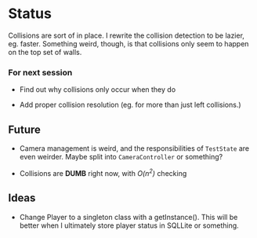Status
======

Collisions are sort of in place. I rewrite the collision detection to be lazier, eg. faster. Something weird, though, is that collisions only seem to happen on the top set of walls.

### For next session
+ Find out why collisions only occur when they do

+ Add proper collision resolution (eg. for more than just left collisions.)

Future
------

+ Camera management is weird, and the responsibilities of `TestState` are even weirder. Maybe split into `CameraController` or something?

+ Collisions are __DUMB__ right now, with _O(n<sup>2</sup>)_ checking


Ideas
-----

+ Change Player to a singleton class with a getInstance(). This will be better when I ultimately store player status in SQLLite or something.
